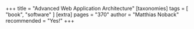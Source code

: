 +++
title = "Advanced Web Application Architecture"
[taxonomies]
tags = [ "book", "software" ]
[extra]
pages = "370"
author = "Matthias Noback"
recommended = "Yes!"
+++

